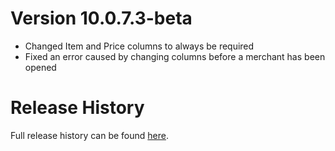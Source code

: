 # Version 10.0.7.3-beta

* Changed Item and Price columns to always be required
* Fixed an error caused by changing columns before a merchant has been opened

# Release History

Full release history can be found [here](https://github.com/kstange/MerchantPlus/wiki/Release-Notes).

